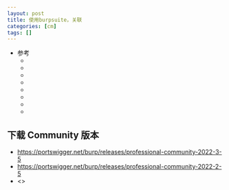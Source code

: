 ```yaml
---
layout: post
title: 使用burpsuite，关联 
categories: [cm]
tags: []
---
```


* 参考
  * []()
  * []()
  * []()
  * []()
  * []()
  * []()
  * []()
  * []()




## 下载 Community 版本

* <https://portswigger.net/burp/releases/professional-community-2022-3-5>
* <https://portswigger.net/burp/releases/professional-community-2022-2-5>
* <>





















































































